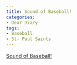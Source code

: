 ```yaml
---
title: Sound of Baseball!
categories:
- Dear Diary
tags:
- Baseball
- St- Paul Saints
---
```


[Sound of Baseball!](http://www.tumblr.com/audio_file/112129842/z3ooRJ7nenuoemobkhfY9c29)
